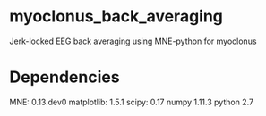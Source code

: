 # myoclonus_back_averaging
Jerk-locked EEG back averaging using MNE-python for myoclonus

# Dependencies
MNE: 0.13.dev0
matplotlib: 1.5.1
scipy: 0.17
numpy 1.11.3
python 2.7
